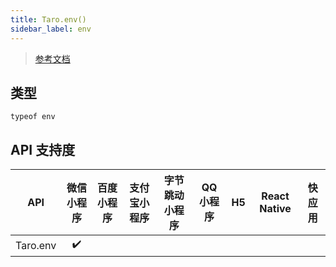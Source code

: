 ```yaml
---
title: Taro.env()
sidebar_label: env
---
```


> [参考文档](https://developers.weixin.qq.com/miniprogram/dev/api/base/env/envObj.html)

## 类型

```tsx
typeof env
```

## API 支持度

| API | 微信小程序 | 百度小程序 | 支付宝小程序 | 字节跳动小程序 | QQ 小程序 | H5 | React Native | 快应用 |
| :---: | :---: | :---: | :---: | :---: | :---: | :---: | :---: | :---: |
| Taro.env | ✔️ |  |  |  |  |  |  |  |
